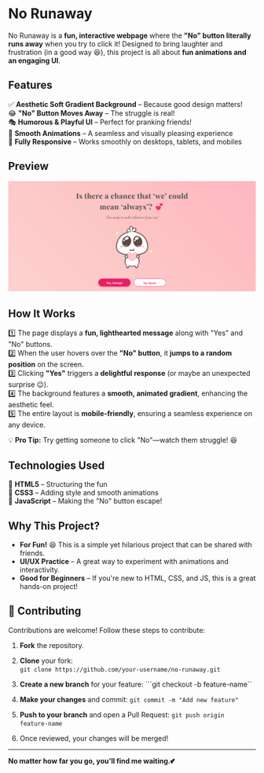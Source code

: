 # No Runaway  

No Runaway is a **fun, interactive webpage** where the **"No" button literally runs away** when you try to click it! Designed to bring laughter and frustration (in a good way 😆), this project is all about **fun animations and an engaging UI**.  


## Features  

✅ **Aesthetic Soft Gradient Background** – Because good design matters!  
😂 **"No" Button Moves Away** – The struggle is real!  
🎭 **Humorous & Playful UI** – Perfect for pranking friends!  
🎨 **Smooth Animations** – A seamless and visually pleasing experience  
📱 **Fully Responsive** – Works smoothly on desktops, tablets, and mobiles  

## Preview  

![No Runaway Preview](screenshot.png)  

## How It Works  

1️⃣ The page displays a **fun, lighthearted message** along with "Yes" and "No" buttons.  
2️⃣ When the user hovers over the **"No" button**, it **jumps to a random position** on the screen.  
3️⃣ Clicking **"Yes"** triggers a **delightful response** (or maybe an unexpected surprise 😉).  
4️⃣ The background features a **smooth, animated gradient**, enhancing the aesthetic feel.  
5️⃣ The entire layout is **mobile-friendly**, ensuring a seamless experience on any device.  

💡 **Pro Tip:** Try getting someone to click "No"—watch them struggle! 😆  


## Technologies Used  

🔹 **HTML5** – Structuring the fun  
🔹 **CSS3** – Adding style and smooth animations  
🔹 **JavaScript** – Making the "No" button escape!   

## Why This Project?  

- **For Fun!** 😆 This is a simple yet hilarious project that can be shared with friends.  
- **UI/UX Practice** – A great way to experiment with animations and interactivity.  
- **Good for Beginners** – If you're new to HTML, CSS, and JS, this is a great hands-on project!  

## 🤝 Contributing

Contributions are welcome! Follow these steps to contribute:

1. **Fork** the repository.  
2. **Clone** your fork:  
   ```git clone https://github.com/your-username/no-runaway.git```

3. **Create a new branch** for your feature:
```git checkout -b feature-name``

4. **Make your changes** and commit:
```git commit -m "Add new feature"```

5. **Push to your branch** and open a Pull Request:
```git push origin feature-name```

6. Once reviewed, your changes will be merged!
---

**No matter how far you go, you’ll find me waiting.💕**
